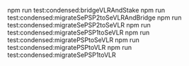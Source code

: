 npm run test:condensed:bridgeVLRAndStake
npm run test:condensed:migrateSePSP2toSeVLRAndBridge
npm run test:condensed:migrateSePSP2toSeVLR
npm run test:condensed:migrateSePSP1toSeVLR
npm run test:condensed:migratePSPtoSeVLR
npm run test:condensed:migratePSPtoVLR
npm run test:condensed:migrateSePSP1toVLR

